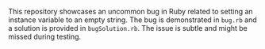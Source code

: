 This repository showcases an uncommon bug in Ruby related to setting an instance variable to an empty string. The bug is demonstrated in `bug.rb` and a solution is provided in `bugSolution.rb`.  The issue is subtle and might be missed during testing.